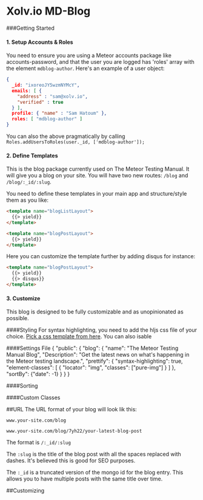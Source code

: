 Xolv.io MD-Blog
===============


###Getting Started

#### 1. Setup Accounts & Roles
You need to ensure you are using a Meteor accounts package like accounts-password, and that the
user you are logged has 'roles' array with the element `mdblog-author`. Here's an example of a
user object:

```json
{
  _id: "ixoreoJY5wzmNYMcY",
  emails: [ {
    "address" : "sam@xolv.io",
    "verified" : true
  } ],
  profile: { "name" : "Sam Hatoum" },
  roles: [ "mdblog-author" ]
}
```

You can also the above pragmatically by calling
`Roles.addUsersToRoles(user._id, ['mdblog-author']);`

#### 2. Define Templates
This is the blog package currently used on The Meteor Testing Manual. It will give you a blog on
your site. You will have two new routes: `/blog` and `/blog/:_id/:slug`.

You need to define these templates in your main app and structure/style them as you like:

```html
<template name="blogListLayout">
  {{> yield}}
</template>

<template name="blogPostLayout">
  {{> yield}}
</template>
```

Here you can customize the template further by adding disqus for instance:

```html
<template name="blogPostLayout">
  {{> yield}}
  {{> disqus}}
</template>
```

#### 3. Customize

This blog is designed to be fully customizable and as unopinionated as possible.

####Styling
For syntax highlighting, you need to add the hljs css file of your choice.
[Pick a css template from here](https://highlightjs.org/static/demo/). You can also isable


####Settings File
{
  "public": {
    "blog": {
      "name": "The Meteor Testing Manual Blog",
      "Description": "Get the latest news on what's happening in the Meteor testing landscape.",
      "prettify": {
        "syntax-highlighting": true,
        "element-classes": [
          {
            "locator": "img",
            "classes": ["pure-img"]
          }
        ]
      },
      "sortBy": {"date": -1}
    }
  }
}

####Sorting

####Custom Classes


##URL
The URL format of your blog will look lik this:

`www.your-site.com/blog`

`www.your-site.com/blog/7yh22/your-latest-blog-post`

The format is `/:_id/:slug`

The `:slug` is the title of the blog post with all the spaces replaced with dashes. It's believed
this is good for SEO purposes.

The `:_id` is a truncated version of the mongo id for the blog entry. This allows you to have
multiple posts with the same title over time.

##Customizing
